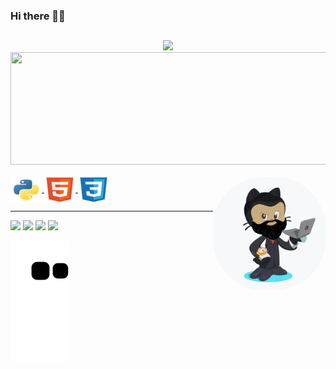 ### Hi there 👋:bearded_person:

##

<div align="center">
  <a href="https://github.com/Print-TesteServer">
  <img height="180em" src="https://github-readme-stats.vercel.app/api?username=Print-TesteServer&show_icons=true&theme=dracula&include_all_commits=true&count_private=true"/>
  <img height="180em" width ="550cm" src="https://github-readme-stats.vercel.app/api/top-langs/?username=Print-TesteServer&layout=compact&langs_count=7&theme=dracula"/>
</div>
<div style="display: inline_block"><br>
 <img align="center" alt="Print-TesteServer-Python" height="40" width="50" src="https://raw.githubusercontent.com/devicons/devicon/master/icons/python/python-original.svg">
  <img align="center" alt="Print-TesteServer-HTML" height="40" width="50" src="https://raw.githubusercontent.com/devicons/devicon/master/icons/html5/html5-original.svg">
 <img align="center" alt="Print-TesteServer-CSS" height="40" width="50" src="https://raw.githubusercontent.com/devicons/devicon/master/icons/css3/css3-original.svg">
 <img align="right" alt="octo-cat" height="180" style="border-radius:80px;" src="https://github.com/Print-TesteServer/Print-TesteServer/blob/master/64716025.png">
</div>
 
 ***
  
 <div> 
  <a href="" target="_blank"><img src="https://img.shields.io/badge/YouTube-FF0000?style=for-the-badge&logo=youtube&logoColor=white" target="_blank"></a>
  <a href="https://instagram.com/Major_Ferreira" target="_blank"><img src="https://img.shields.io/badge/-Instagram-%23E4405F?style=for-the-badge&logo=instagram&logoColor=white" target="_blank"></a>
  <a href = "mailto:"><img src="https://img.shields.io/badge/-Gmail-%23333?style=for-the-badge&logo=gmail&logoColor=white" target="_blank"></a>
  <a href="https://www.linkedin.com/in/Ferreir4" target="_blank"><img src="https://img.shields.io/badge/-LinkedIn-%230077B5?style=for-the-badge&logo=linkedin&logoColor=white" target="_blank"></a>

![Snake animation](https://github.com/Print-TesteServer/Print-TesteServer/blob/output/github-contribution-grid-snake.svg)
  </div>
